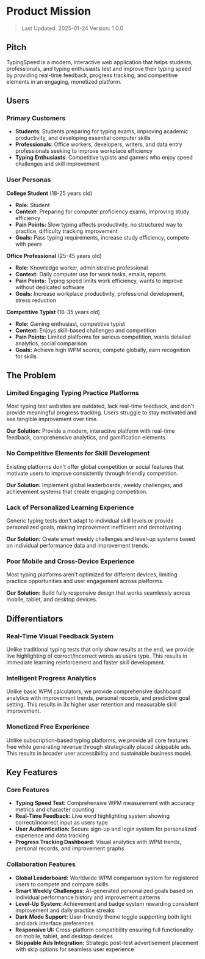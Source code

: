 # Product Mission

> Last Updated: 2025-01-24
> Version: 1.0.0

## Pitch

TypingSpeed is a modern, interactive web application that helps students, professionals, and typing enthusiasts test and improve their typing speed by providing real-time feedback, progress tracking, and competitive elements in an engaging, monetized platform.

## Users

### Primary Customers

- **Students**: Students preparing for typing exams, improving academic productivity, and developing essential computer skills
- **Professionals**: Office workers, developers, writers, and data entry professionals seeking to improve workplace efficiency
- **Typing Enthusiasts**: Competitive typists and gamers who enjoy speed challenges and skill improvement

### User Personas

**College Student** (18-25 years old)
- **Role:** Student
- **Context:** Preparing for computer proficiency exams, improving study efficiency
- **Pain Points:** Slow typing affects productivity, no structured way to practice, difficulty tracking improvement
- **Goals:** Pass typing requirements, increase study efficiency, compete with peers

**Office Professional** (25-45 years old)
- **Role:** Knowledge worker, administrative professional
- **Context:** Daily computer use for work tasks, emails, reports
- **Pain Points:** Typing speed limits work efficiency, wants to improve without dedicated software
- **Goals:** Increase workplace productivity, professional development, stress reduction

**Competitive Typist** (16-35 years old)
- **Role:** Gaming enthusiast, competitive typist
- **Context:** Enjoys skill-based challenges and competition
- **Pain Points:** Limited platforms for serious competition, wants detailed analytics, social comparison
- **Goals:** Achieve high WPM scores, compete globally, earn recognition for skills

## The Problem

### Limited Engaging Typing Practice Platforms

Most typing test websites are outdated, lack real-time feedback, and don't provide meaningful progress tracking. Users struggle to stay motivated and see tangible improvement over time.

**Our Solution:** Provide a modern, interactive platform with real-time feedback, comprehensive analytics, and gamification elements.

### No Competitive Elements for Skill Development

Existing platforms don't offer global competition or social features that motivate users to improve consistently through friendly competition.

**Our Solution:** Implement global leaderboards, weekly challenges, and achievement systems that create engaging competition.

### Lack of Personalized Learning Experience

Generic typing tests don't adapt to individual skill levels or provide personalized goals, making improvement inefficient and demotivating.

**Our Solution:** Create smart weekly challenges and level-up systems based on individual performance data and improvement trends.

### Poor Mobile and Cross-Device Experience

Most typing platforms aren't optimized for different devices, limiting practice opportunities and user engagement across platforms.

**Our Solution:** Build fully responsive design that works seamlessly across mobile, tablet, and desktop devices.

## Differentiators

### Real-Time Visual Feedback System

Unlike traditional typing tests that only show results at the end, we provide live highlighting of correct/incorrect words as users type. This results in immediate learning reinforcement and faster skill development.

### Intelligent Progress Analytics

Unlike basic WPM calculators, we provide comprehensive dashboard analytics with improvement trends, personal records, and predictive goal setting. This results in 3x higher user retention and measurable skill improvement.

### Monetized Free Experience

Unlike subscription-based typing platforms, we provide all core features free while generating revenue through strategically placed skippable ads. This results in broader user accessibility and sustainable business model.

## Key Features

### Core Features

- **Typing Speed Test:** Comprehensive WPM measurement with accuracy metrics and character counting
- **Real-Time Feedback:** Live word highlighting system showing correct/incorrect input as users type
- **User Authentication:** Secure sign-up and login system for personalized experience and data tracking
- **Progress Tracking Dashboard:** Visual analytics with WPM trends, personal records, and improvement graphs

### Collaboration Features

- **Global Leaderboard:** Worldwide WPM comparison system for registered users to compete and compare skills
- **Smart Weekly Challenges:** AI-generated personalized goals based on individual performance history and improvement patterns
- **Level-Up System:** Achievement and badge system rewarding consistent improvement and daily practice streaks
- **Dark Mode Support:** User-friendly theme toggle supporting both light and dark interface preferences
- **Responsive UI:** Cross-platform compatibility ensuring full functionality on mobile, tablet, and desktop devices
- **Skippable Ads Integration:** Strategic post-test advertisement placement with skip options for seamless user experience
